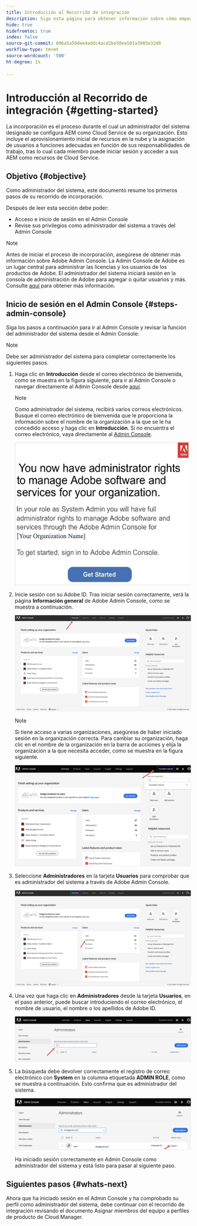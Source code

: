 ```yaml
---
title: Introducción al Recorrido de integración
description: Siga esta página para obtener información sobre cómo empezar a utilizar el recorrido de incorporación
hide: true
hidefromtoc: true
index: false
source-git-commit: 806a5a50dee4addc4acd2be50ee501a3985e32d0
workflow-type: tm+mt
source-wordcount: '500'
ht-degree: 1%

---
```


# Introducción al Recorrido de integración {#getting-started}

La incorporación es el proceso durante el cual un administrador del sistema designado se configura AEM como Cloud Service de su organización. Esto incluye el aprovisionamiento inicial de recursos en la nube y la asignación de usuarios a funciones adecuadas en función de sus responsabilidades de trabajo, tras lo cual cada miembro puede iniciar sesión y acceder a sus AEM como recursos de Cloud Service.

## Objetivo {#objective}

Como administrador del sistema, este documento resume los primeros pasos de su recorrido de incorporación.

Después de leer esta sección debe poder:

* Acceso e inicio de sesión en el Admin Console
* Revise sus privilegios como administrador del sistema a través del Admin Console

>[!NOTE]
>Antes de iniciar el proceso de incorporación, asegúrese de obtener más información sobre Adobe Admin Console. La Admin Console de Adobe es un lugar central para administrar las licencias y los usuarios de los productos de Adobe. El administrador del sistema iniciará sesión en la consola de administración de Adobe para agregar o quitar usuarios y más. Consulte [aquí](https://experienceleague.adobe.com/docs/experience-manager-cloud-service/onboarding/onboarding-concepts/admin-console.html?lang=en) para obtener más información.


## Inicio de sesión en el Admin Console {#steps-admin-console}

Siga los pasos a continuación para ir al Admin Console y revisar la función del administrador del sistema desde el Admin Console:

>[!NOTE]
>Debe ser administrador del sistema para completar correctamente los siguientes pasos.

1. Haga clic en **Introducción** desde el correo electrónico de bienvenida, como se muestra en la figura siguiente, para ir al Admin Console o navegar directamente al Admin Console desde [aquí](https://adminconsole.adobe.com).

   >[!NOTE]
   >Como administrador del sistema, recibirá varios correos electrónicos. Busque el correo electrónico de bienvenida que le proporciona la información sobre el nombre de la organización a la que se le ha concedido acceso y haga clic en **Introducción**. Si no encuentra el correo electrónico, vaya directamente al [Admin Console](https://adminconsole.adobe.com/).

   ![](/help/onboarding/onboarding-journey/assets/sys-admin-getstarted.png)

1. Inicie sesión con su Adobe ID. Tras iniciar sesión correctamente, verá la página **Información general** de Adobe Admin Console, como se muestra a continuación.

   ![](/help/onboarding/onboarding-journey/assets/get-started1.png)

   >[!NOTE]
   >Si tiene acceso a varias organizaciones, asegúrese de haber iniciado sesión en la organización correcta. Para cambiar su organización, haga clic en el nombre de la organización en la barra de acciones y elija la organización a la que necesita acceder, como se muestra en la figura siguiente.

   ![](/help/onboarding/onboarding-journey/assets/admin-console-orgswitch.png)

1. Seleccione **Administradores** en la tarjeta **Usuarios** para comprobar que es administrador del sistema a través de Adobe Admin Console.

   ![](/help/onboarding/onboarding-journey/assets/get-started2.png)

1. Una vez que haga clic en **Administradores** desde la tarjeta **Usuarios**, en el paso anterior, puede buscar introduciendo el correo electrónico, el nombre de usuario, el nombre o los apellidos de Adobe ID.

   ![](/help/onboarding/onboarding-journey/assets/get-started3.png)

1. La búsqueda debe devolver correctamente el registro de correo electrónico con **System** en la columna etiquetada **ADMIN ROLE**, como se muestra a continuación. Esto confirma que es administrador del sistema.

   ![](/help/onboarding/onboarding-journey/assets/get-started4.png)

   Ha iniciado sesión correctamente en Admin Console como administrador del sistema y está listo para pasar al siguiente paso.

## Siguientes pasos {#whats-next}

Ahora que ha iniciado sesión en el Admin Console y ha comprobado su perfil como administrador del sistema, debe continuar con el recorrido de integración revisando el documento Asignar miembros del equipo a perfiles de producto de Cloud Manager.

